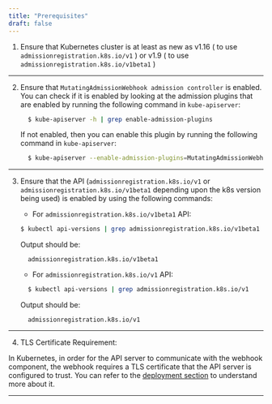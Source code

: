```yaml
---
title: "Prerequisites"
draft: false
---
```


1. Ensure that Kubernetes cluster is at least as new as v1.16 ( to use `admissionregistration.k8s.io/v1` ) or v1.9 ( to use `admissionregistration.k8s.io/v1beta1` )
---
2. Ensure that `MutatingAdmissionWebhook admission controller` is enabled.
You can check if it is enabled by looking at the admission plugins that are enabled by running the following command in `kube-apiserver`:
   ```bash
     $ kube-apiserver -h | grep enable-admission-plugins
   ```
   If not enabled, then you can enable this plugin by running the following command in `kube-apiserver`:
   ```bash
     $ kube-apiserver --enable-admission-plugins=MutatingAdmissionWebhook  
   ```
---
3. Ensure that the API (`admissionregistration.k8s.io/v1` or `admissionregistration.k8s.io/v1beta1` depending upon the k8s version being used) is enabled by using the following commands: 

   * For `admissionregistration.k8s.io/v1beta1` API:
   ```bash
   $ kubectl api-versions | grep admissionregistration.k8s.io/v1beta1
   ```

   Output should be:

   ```
     admissionregistration.k8s.io/v1beta1
   ```
   
   * For `admissionregistration.k8s.io/v1` API: 
   ```bash
     $ kubectl api-versions | grep admissionregistration.k8s.io/v1
   ```
   Output should be:

   ```
     admissionregistration.k8s.io/v1
   ```
---
4. TLS Certificate Requirement:

In Kubernetes, in order for the API server to communicate with the webhook component, the webhook requires a TLS certificate that the API server is configured to trust. You can refer to the [deployment section](https://logicmonitor.github.io/lm-k8s-webhook/deployment) to understand more about it.

---